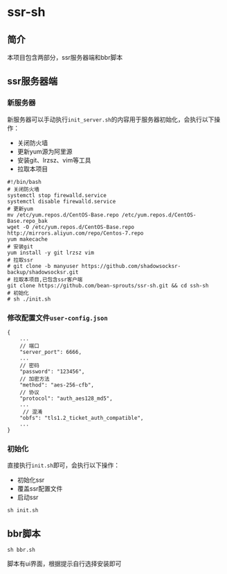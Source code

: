 # ssr-sh
## 简介
本项目包含两部分，ssr服务器端和bbr脚本

## ssr服务器端

### 新服务器

新服务器可以手动执行`init_server.sh`的内容用于服务器初始化，会执行以下操作：

- 关闭防火墙
- 更新yum源为阿里源
- 安装git、lrzsz、vim等工具
- 拉取本项目

```shell
#!/bin/bash
# 关闭防火墙
systemctl stop firewalld.service
systemctl disable firewalld.service
# 更新yum
mv /etc/yum.repos.d/CentOS-Base.repo /etc/yum.repos.d/CentOS-Base.repo_bak
wget -O /etc/yum.repos.d/CentOS-Base.repo http://mirrors.aliyun.com/repo/Centos-7.repo
yum makecache
# 安装git
yum install -y git lrzsz vim
# 拉取ssr
# git clone -b manyuser https://github.com/shadowsocksr-backup/shadowsocksr.git
# 拉取本项目,已包含ssr客户端
git clone https://github.com/bean-sprouts/ssr-sh.git && cd ssh-sh
# 初始化
# sh ./init.sh
```

### 修改配置文件`user-config.json`

```shell
{
    ...
    // 端口
    "server_port": 6666,
    ...
    // 密码
    "password": "123456",
    // 加密方法
    "method": "aes-256-cfb",
    // 协议
    "protocol": "auth_aes128_md5",
    ...
     // 混淆
    "obfs": "tls1.2_ticket_auth_compatible",
    ...
}
```

### 初始化

直接执行`init.sh`即可，会执行以下操作：

- 初始化ssr
- 覆盖ssr配置文件
- 启动ssr

```shell
sh init.sh
```

## bbr脚本

```shell
sh bbr.sh
```

脚本有ui界面，根据提示自行选择安装即可

